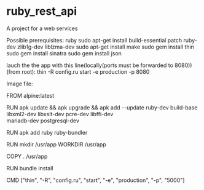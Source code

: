 # ruby_rest_api
A project for a web services

Possible prerequisites:
ruby
sudo apt-get install build-essential patch ruby-dev zlib1g-dev liblzma-dev
sudo apt-get install make
sudo gem install thin
sudo gem install sinatra
sudo gem install json

lauch the the app with this line(locally(ports must be forwarded to 8080))(from root):
thin -R config.ru start -e production -p 8080


Image file:

FROM alpine:latest

RUN apk update && apk upgrade &&  apk add --update ruby-dev build-base \
  libxml2-dev libxslt-dev pcre-dev libffi-dev \
  mariadb-dev postgresql-dev

RUN apk add ruby ruby-bundler

RUN mkdir /usr/app
WORKDIR /usr/app

COPY . /usr/app

RUN bundle install

CMD ["thin", "-R", "config.ru", "start", "-e", "production", "-p", "5000"]






